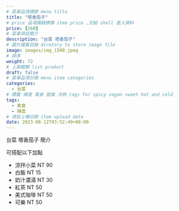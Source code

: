 ```yaml
---
# 菜單品項標題 menu title 
title: "塔香茄子"
# price 品項價錢標價 item price ,交給 shell 差入資料
price: [260] 
# 菜單項目簡介 
description: "台菜 塔香茄子"
# 圖片檔案目錄 diretory to store image file
image: images/img_1560.jpeg
# 排序
weight: 72 
# 上架開關 list product 
draft: false
# 菜單品項分類 menu item categories 
categories:
  - 台菜
# 標籤 辣度 素食 甜食 冷熱 tags for spicy vegan sweet hot and cold 
tags:
  - 素食
  - 辣度
# 項目上傳日期 item upload date 
date: 2023-08-12T03:52:49+08:00
---
```


台菜 塔香茄子 簡介

可搭配以下加點

- 涼拌小菜  NT 90
- 白飯 NT 15
- 奶汁濃湯 NT 30
- 紅茶  NT 50
- 美式咖啡 NT 50
- 可樂 NT 50
